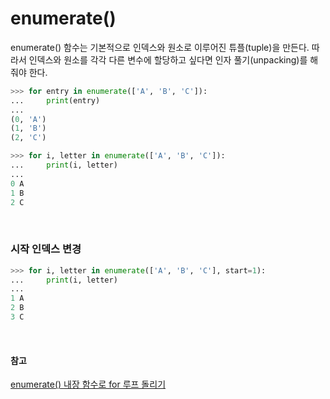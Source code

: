 # enumerate()

enumerate() 함수는 기본적으로 인덱스와 원소로 이루어진 튜플(tuple)을 만든다. 따라서 인덱스와 원소를 각각 다른 변수에 할당하고 싶다면 인자 풀기(unpacking)를 해줘야 한다.

```python
>>> for entry in enumerate(['A', 'B', 'C']):
...     print(entry)
...
(0, 'A')
(1, 'B')
(2, 'C')
```

```python
>>> for i, letter in enumerate(['A', 'B', 'C']):
...     print(i, letter)
...
0 A
1 B
2 C
```

<br>

### 시작 인덱스 변경
```python
>>> for i, letter in enumerate(['A', 'B', 'C'], start=1):
...     print(i, letter)
...
1 A
2 B
3 C
```

<br>

#### 참고
[enumerate() 내장 함수로 for 루프 돌리기](https://www.daleseo.com/python-enumerate/)